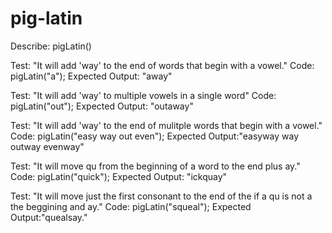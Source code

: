 # pig-latin
Describe: pigLatin()

Test: "It will add 'way' to the end of words that begin with a vowel."
Code: pigLatin("a");
Expected Output: "away"

Test: "It will add 'way' to multiple vowels in a single word"
Code: pigLatin("out");
Expected Output: "outaway"

Test: "It will add 'way' to the end of mulitple words that begin with a vowel."
Code: pigLatin("easy way out even");
Expected Output:"easyway way outway evenway"

Test: "It will move qu from the beginning of a word to the end plus ay."
Code: pigLatin("quick");
Expected Output: "ickquay"

Test: "It will move just the first consonant to the end of the if a qu is not a the beggining and ay."
Code: pigLatin("squeal");
Expected Output:"quealsay."




